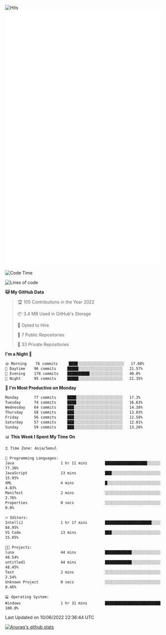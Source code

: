![Hits](https://hits.seeyoufarm.com/api/count/incr/badge.svg?url=https%3A%2F%2Fgithub.com%2Fkokose1234&count_bg=%2379C83D&title_bg=%23555555&icon=apple.svg&icon_color=%23E7E7E7&title=hits&edge_flat=false)
<br/>
![Metrics](https://github.com/kokose1234/kokose1234/blob/main/github-metrics.svg)

<!--START_SECTION:waka-->
![Code Time](http://img.shields.io/badge/Code%20Time-648%20hrs%2043%20mins-blue)

![Lines of code](https://img.shields.io/badge/From%20Hello%20World%20I%27ve%20Written-2%20Million%20lines%20of%20code-blue)

**🐱 My GitHub Data** 

> 🏆 105 Contributions in the Year 2022
 > 
> 📦 3.4 MB Used in GitHub's Storage 
 > 
> 💼 Opted to Hire
 > 
> 📜 7 Public Repositories 
 > 
> 🔑 33 Private Repositories  
 > 
**I'm a Night 🦉** 

```text
🌞 Morning    76 commits     ████░░░░░░░░░░░░░░░░░░░░░   17.08% 
🌆 Daytime    96 commits     █████░░░░░░░░░░░░░░░░░░░░   21.57% 
🌃 Evening    178 commits    ██████████░░░░░░░░░░░░░░░   40.0% 
🌙 Night      95 commits     █████░░░░░░░░░░░░░░░░░░░░   21.35%

```
📅 **I'm Most Productive on Monday** 

```text
Monday       77 commits     ████░░░░░░░░░░░░░░░░░░░░░   17.3% 
Tuesday      74 commits     ████░░░░░░░░░░░░░░░░░░░░░   16.63% 
Wednesday    64 commits     ███░░░░░░░░░░░░░░░░░░░░░░   14.38% 
Thursday     58 commits     ███░░░░░░░░░░░░░░░░░░░░░░   13.03% 
Friday       56 commits     ███░░░░░░░░░░░░░░░░░░░░░░   12.58% 
Saturday     57 commits     ███░░░░░░░░░░░░░░░░░░░░░░   12.81% 
Sunday       59 commits     ███░░░░░░░░░░░░░░░░░░░░░░   13.26%

```


📊 **This Week I Spent My Time On** 

```text
⌚︎ Time Zone: Asia/Seoul

💬 Programming Languages: 
Java                     1 hr 11 mins        ███████████████████░░░░░░   77.36% 
JavaScript               13 mins             ███░░░░░░░░░░░░░░░░░░░░░░   15.05% 
XML                      4 mins              █░░░░░░░░░░░░░░░░░░░░░░░░   4.83% 
Manifest                 2 mins              ░░░░░░░░░░░░░░░░░░░░░░░░░   2.76% 
Properties               0 secs              ░░░░░░░░░░░░░░░░░░░░░░░░░   0.0%

🔥 Editors: 
IntelliJ                 1 hr 17 mins        █████████████████████░░░░   84.95% 
VS Code                  13 mins             ███░░░░░░░░░░░░░░░░░░░░░░   15.05%

🐱‍💻 Projects: 
luna                     44 mins             ████████████░░░░░░░░░░░░░   48.54% 
untitled1                44 mins             ████████████░░░░░░░░░░░░░   48.45% 
Test                     2 mins              ░░░░░░░░░░░░░░░░░░░░░░░░░   2.54% 
Unknown Project          0 secs              ░░░░░░░░░░░░░░░░░░░░░░░░░   0.46%

💻 Operating System: 
Windows                  1 hr 31 mins        █████████████████████████   100.0%

```


 Last Updated on 10/06/2022 22:36:44 UTC
<!--END_SECTION:waka-->

[![Anurag's github stats](https://github-readme-stats.vercel.app/api?username=kokose1234&theme=dracula)](https://github.com/anuraghazra/github-readme-stats)



	
